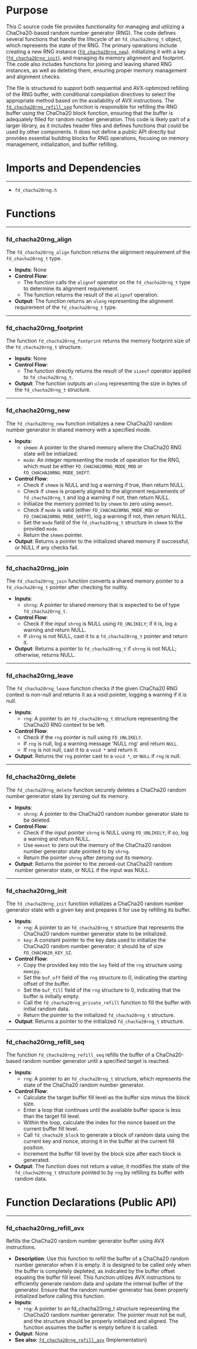 # Purpose
This C source code file provides functionality for managing and utilizing a ChaCha20-based random number generator (RNG). The code defines several functions that handle the lifecycle of an `fd_chacha20rng_t` object, which represents the state of the RNG. The primary operations include creating a new RNG instance ([`fd_chacha20rng_new`](#fd_chacha20rng_new)), initializing it with a key ([`fd_chacha20rng_init`](#fd_chacha20rng_init)), and managing its memory alignment and footprint. The code also includes functions for joining and leaving shared RNG instances, as well as deleting them, ensuring proper memory management and alignment checks.

The file is structured to support both sequential and AVX-optimized refilling of the RNG buffer, with conditional compilation directives to select the appropriate method based on the availability of AVX instructions. The [`fd_chacha20rng_refill_seq`](#fd_chacha20rng_refill_seq) function is responsible for refilling the RNG buffer using the ChaCha20 block function, ensuring that the buffer is adequately filled for random number generation. This code is likely part of a larger library, as it includes header files and defines functions that could be used by other components. It does not define a public API directly but provides essential building blocks for RNG operations, focusing on memory management, initialization, and buffer refilling.
# Imports and Dependencies

---
- `fd_chacha20rng.h`


# Functions

---
### fd\_chacha20rng\_align<!-- {{#callable:fd_chacha20rng_align}} -->
The `fd_chacha20rng_align` function returns the alignment requirement of the `fd_chacha20rng_t` type.
- **Inputs**: None
- **Control Flow**:
    - The function calls the `alignof` operator on the `fd_chacha20rng_t` type to determine its alignment requirement.
    - The function returns the result of the `alignof` operation.
- **Output**: The function returns an `ulong` representing the alignment requirement of the `fd_chacha20rng_t` type.


---
### fd\_chacha20rng\_footprint<!-- {{#callable:fd_chacha20rng_footprint}} -->
The function `fd_chacha20rng_footprint` returns the memory footprint size of the `fd_chacha20rng_t` structure.
- **Inputs**: None
- **Control Flow**:
    - The function directly returns the result of the `sizeof` operator applied to `fd_chacha20rng_t`.
- **Output**: The function outputs an `ulong` representing the size in bytes of the `fd_chacha20rng_t` structure.


---
### fd\_chacha20rng\_new<!-- {{#callable:fd_chacha20rng_new}} -->
The `fd_chacha20rng_new` function initializes a new ChaCha20 random number generator in shared memory with a specified mode.
- **Inputs**:
    - `shmem`: A pointer to the shared memory where the ChaCha20 RNG state will be initialized.
    - `mode`: An integer representing the mode of operation for the RNG, which must be either `FD_CHACHA20RNG_MODE_MOD` or `FD_CHACHA20RNG_MODE_SHIFT`.
- **Control Flow**:
    - Check if `shmem` is NULL and log a warning if true, then return NULL.
    - Check if `shmem` is properly aligned to the alignment requirements of `fd_chacha20rng_t` and log a warning if not, then return NULL.
    - Initialize the memory pointed to by `shmem` to zero using `memset`.
    - Check if `mode` is valid (either `FD_CHACHA20RNG_MODE_MOD` or `FD_CHACHA20RNG_MODE_SHIFT`), log a warning if not, then return NULL.
    - Set the `mode` field of the `fd_chacha20rng_t` structure in `shmem` to the provided `mode`.
    - Return the `shmem` pointer.
- **Output**: Returns a pointer to the initialized shared memory if successful, or NULL if any checks fail.


---
### fd\_chacha20rng\_join<!-- {{#callable:fd_chacha20rng_join}} -->
The `fd_chacha20rng_join` function converts a shared memory pointer to a `fd_chacha20rng_t` pointer after checking for nullity.
- **Inputs**:
    - `shrng`: A pointer to shared memory that is expected to be of type `fd_chacha20rng_t`.
- **Control Flow**:
    - Check if the input `shrng` is NULL using `FD_UNLIKELY`; if it is, log a warning and return NULL.
    - If `shrng` is not NULL, cast it to a `fd_chacha20rng_t` pointer and return it.
- **Output**: Returns a pointer to `fd_chacha20rng_t` if `shrng` is not NULL; otherwise, returns NULL.


---
### fd\_chacha20rng\_leave<!-- {{#callable:fd_chacha20rng_leave}} -->
The `fd_chacha20rng_leave` function checks if the given ChaCha20 RNG context is non-null and returns it as a void pointer, logging a warning if it is null.
- **Inputs**:
    - `rng`: A pointer to an `fd_chacha20rng_t` structure representing the ChaCha20 RNG context to be left.
- **Control Flow**:
    - Check if the `rng` pointer is null using `FD_UNLIKELY`.
    - If `rng` is null, log a warning message 'NULL rng' and return `NULL`.
    - If `rng` is not null, cast it to a `void *` and return it.
- **Output**: Returns the `rng` pointer cast to a `void *`, or `NULL` if `rng` is null.


---
### fd\_chacha20rng\_delete<!-- {{#callable:fd_chacha20rng_delete}} -->
The `fd_chacha20rng_delete` function securely deletes a ChaCha20 random number generator state by zeroing out its memory.
- **Inputs**:
    - `shrng`: A pointer to the ChaCha20 random number generator state to be deleted.
- **Control Flow**:
    - Check if the input pointer `shrng` is NULL using `FD_UNLIKELY`; if so, log a warning and return NULL.
    - Use `memset` to zero out the memory of the ChaCha20 random number generator state pointed to by `shrng`.
    - Return the pointer `shrng` after zeroing out its memory.
- **Output**: Returns the pointer to the zeroed-out ChaCha20 random number generator state, or NULL if the input was NULL.


---
### fd\_chacha20rng\_init<!-- {{#callable:fd_chacha20rng_init}} -->
The `fd_chacha20rng_init` function initializes a ChaCha20 random number generator state with a given key and prepares it for use by refilling its buffer.
- **Inputs**:
    - `rng`: A pointer to an `fd_chacha20rng_t` structure that represents the ChaCha20 random number generator state to be initialized.
    - `key`: A constant pointer to the key data used to initialize the ChaCha20 random number generator; it should be of size `FD_CHACHA20_KEY_SZ`.
- **Control Flow**:
    - Copy the provided key into the `key` field of the `rng` structure using `memcpy`.
    - Set the `buf_off` field of the `rng` structure to 0, indicating the starting offset of the buffer.
    - Set the `buf_fill` field of the `rng` structure to 0, indicating that the buffer is initially empty.
    - Call the `fd_chacha20rng_private_refill` function to fill the buffer with initial random data.
    - Return the pointer to the initialized `fd_chacha20rng_t` structure.
- **Output**: Returns a pointer to the initialized `fd_chacha20rng_t` structure.


---
### fd\_chacha20rng\_refill\_seq<!-- {{#callable:fd_chacha20rng_refill_seq}} -->
The function `fd_chacha20rng_refill_seq` refills the buffer of a ChaCha20-based random number generator until a specified target is reached.
- **Inputs**:
    - `rng`: A pointer to an `fd_chacha20rng_t` structure, which represents the state of the ChaCha20 random number generator.
- **Control Flow**:
    - Calculate the target buffer fill level as the buffer size minus the block size.
    - Enter a loop that continues until the available buffer space is less than the target fill level.
    - Within the loop, calculate the index for the nonce based on the current buffer fill level.
    - Call `fd_chacha20_block` to generate a block of random data using the current key and nonce, storing it in the buffer at the current fill position.
    - Increment the buffer fill level by the block size after each block is generated.
- **Output**: The function does not return a value; it modifies the state of the `fd_chacha20rng_t` structure pointed to by `rng` by refilling its buffer with random data.


# Function Declarations (Public API)

---
### fd\_chacha20rng\_refill\_avx<!-- {{#callable_declaration:fd_chacha20rng_refill_avx}} -->
Refills the ChaCha20 random number generator buffer using AVX instructions.
- **Description**: Use this function to refill the buffer of a ChaCha20 random number generator when it is empty. It is designed to be called only when the buffer is completely depleted, as indicated by the buffer offset equaling the buffer fill level. This function utilizes AVX instructions to efficiently generate random data and update the internal buffer of the generator. Ensure that the random number generator has been properly initialized before calling this function.
- **Inputs**:
    - `rng`: A pointer to an fd_chacha20rng_t structure representing the ChaCha20 random number generator. The pointer must not be null, and the structure should be properly initialized and aligned. The function assumes the buffer is empty before it is called.
- **Output**: None
- **See also**: [`fd_chacha20rng_refill_avx`](fd_chacha20_avx.c.driver.md#fd_chacha20rng_refill_avx)  (Implementation)


